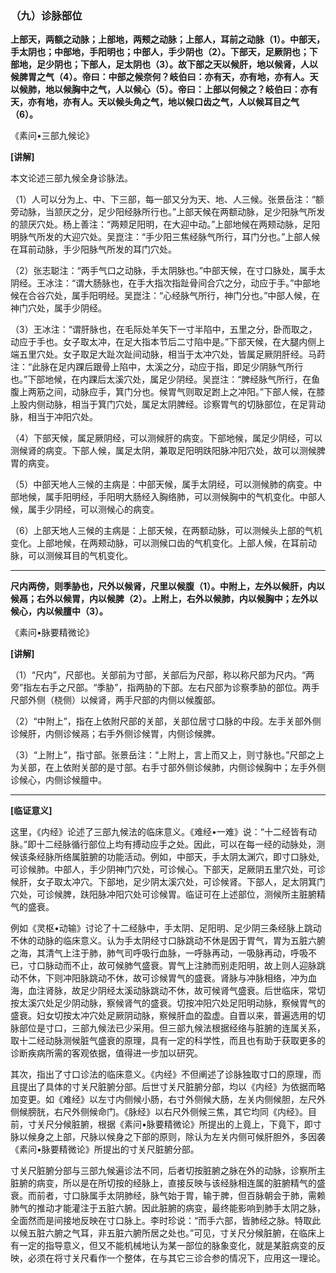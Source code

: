 ### （九）诊脉部位

**上部天，两额之动脉；上部地，两颊之动脉；上部人，耳前之动脉（1）。中部天，手太阴也；中部地，手阳明也；中部人，手少阴也（2）。下部天，足厥阴也；下部地，足少阴也；下部人，足太阴也（3）。故下部之天以候肝，地以候肾，人以候脾胃之气（4）。帝曰：中部之候奈何？岐伯曰：亦有天，亦有地，亦有人。天以候肺，地以候胸中之气，人以候心（5）。帝曰：上部以何候之？岐伯曰：亦有天，亦有地，亦有人。天以候头角之气，地以候口齿之气，人以候耳目之气（6）。**

​《素问•三部九候论》

**[讲解]**

本文论述三部九候全身诊脉法。

（1）人可以分为上、中、下三部，每一部又分为天、地、人三候。张景岳注：“额旁动脉，当颔厌之分，足少阳经脉所行也。”上部天候在两额动脉，足少阳脉气所发的颔厌穴处。杨上善注：“两颊足阳明，在大迎中动。”上部地候在两颊动脉，足阳明脉气所发的大迎穴处。吴崑注：“手少阳三焦经脉气所行，耳门分也。”上部人候在耳前动脉，手少阳脉气所发的耳门穴处。

（2）张志聪注：“两手气口之动脉，手太阴脉也。”中部天候，在寸口脉处，属手太阴经。王冰注：“谓大肠脉也，在手大指次指趾骨间合穴之分，动应于手。”中部地候在合谷穴处，属手阳明经。吴崑注：“心经脉气所行，神门分也。”中部人候，在神门穴处，属手少阴经。

（3）王冰注：“谓肝脉也，在毛际处羊矢下一寸半陷中，五里之分，卧而取之，动应于手也。女子取太冲，在足大指本节后二寸陷中是。”下部天候，在大腿内侧上端五里穴处。女子取足大趾次趾间动脉，相当于太冲穴处，皆属足厥阴肝经。马莳注：“此脉在足内踝后跟骨上陷中，太溪之分，动应于指，即足少阴脉气所行也。”下部地候，在内踝后太溪穴处，属足少阴经。吴崑注：“脾经脉气所行，在鱼腹上两筋之间，动脉应手，箕门分也。候胃气则取足跗上之冲阳。”下部人候，在膝上股内侧动脉，相当于箕门穴处，属足太阴脾经。诊察胃气的切脉部位，在足背动脉，相当于冲阳穴处。

（4）下部天候，属足厥阴经，可以测候肝的病变。下部地候，属足少阴经，可以测候肾的病变。下部人候，属足太阴，兼取足阳明趺阳脉冲阳穴处，故可以测候脾胃的病变。

（5）中部天地人三候的主病是：中部天候，属手太阴经，可以测候肺的病变。中部地候，属手阳明经，手阳明大肠经入胸络肺，可以测候胸中的气机变化。中部人候，属手少阴经，可以测候心的病变。

（6）上部天地人三候的主病是：上部天候，在两额动脉，可以测候头上部的气机变化。上部地候，在两颊动脉，可以测候口齿的气机变化。上部人候，在耳前动脉，可以测候耳目的气机变化。

* * *

**尺内两傍，则季胁也，尺外以候肾，尺里以候腹（1）。中附上，左外以候肝，内以候鬲；右外以候胃，内以候脾（2）。上附上，右外以候肺，内以候胸中；左外以候心，内以候膻中（3）。**

​《素问•脉要精微论》

**[讲解]**

（1）“尺内”，尺部也。关部前为寸部，关部后为尺部，称以称尺部为尺内。“两旁”指左右手之尺部。“季胁”，指两胁的下部。左右尺部为诊察季胁的部位。两手尺部外侧（桡侧）以候肾，两手尺部的内侧以候腹部。

（2）“中附上”，指在上依附尺部的关部，关部位居寸口脉的中段。左手关部外侧诊候肝，内侧诊候鬲；右手外侧诊候胃，内侧诊候脾。

（3）“上附上”，指寸部。张景岳注：“上附上，言上而又上，则寸脉也。”尺部之上为关部，在上依附关部的是寸部。右手寸部外侧诊候肺，内侧诊候胸中；左手外侧诊候心，内侧诊候膻中。

* * *

**[临证意义]**

这里，《内经》论述了三部九候法的临床意义。《难经•一难》说：“十二经皆有动脉。”即十二经脉循行部位上均有搏动应手之处。因此，可以在每一经的动脉处，测候该条经脉所络属脏腑的功能活动。例如，中部天，手太阴太渊穴，即寸口脉处,可诊候肺。中部人，手少阴神门穴处，可诊候心。下部天，足厥阴五里穴处，可诊候肝，女子取太冲穴。下部地，足少阴太溪穴处，可诊候肾。下部人，足太阴箕门穴处，可诊候脾，趺阳脉冲阳穴处可诊候胃。临证可在上述部位，测候所主脏腑精气的盛衰。

例如《灵枢•动输》讨论了十二经脉中，手太阴、足阳明、足少阴三条经脉上跳动不休的动脉的临床意义。认为手太阴经寸口脉跳动不休是因于胃气，胃为五脏六腑之海，其清气上注于肺，肺气司呼吸行血脉，一呼脉再动，一吸脉再动，呼吸不已，寸口脉动而不止，故可候肺气盛衰。胃气上注肺而别走阳明，故上则人迎脉跳动不休，下则冲阳脉跳动不休，故可诊候胃气的盛衰。肾脉与冲脉相络，冲为血海，血注肾脉，故足少阴经太溪动脉跳动不休，故可候肾气盛衰。后世临床，常切按太溪穴处足少阴动脉，察候肾气的盛衰。切按冲阳穴处足阳明动脉，察候胃气的盛衰。妇女切按太冲穴处足厥阴动脉，察候肝血的盈虚。自晋以来，普遍选用的切脉部位是寸口，三部九候法已少采用。但三部九候法根据经络与脏腑的连属关系，取十二经动脉测候脏气盛衰的原理，具有一定的科学性，而且也有助于获取更多的诊断疾病所需的客观依据，值得进一步加以研究。

其次，指出了寸口诊法的临床意义。《内经》不但阐述了诊脉独取寸口的原理，而且提出了具体的寸关尺脏腑分部。后世寸关尺脏腑分部，均以《内经》为依据而略加变更。如《难经》以左寸内侧候小肠，右寸外侧候大肠，左关内侧候胆，左尺外侧候膀胱，右尺外侧候命门。《脉经》以右尺外侧候三焦，其它均同《内经》。目前，寸关尺分候脏腑，根据《素问•脉要精微论》所提出的上竟上，下竟下，即寸脉以候身之上部，尺脉以候身之下部的原则，除认为左关内侧可候肝胆外，多因袭《素问•脉要精微论》所提出的寸关尺脏腑分部。

寸关尺脏腑分部与三部九候遍诊法不同，后者切按脏腑之脉在外的动脉，诊察所主脏腑的病变，所以是在所切按的经脉上，直接反映与该经脉相连属的脏腑精气的盛衰。而前者，寸口脉属手太阴肺经，脉气始于胃，输于脾，但百脉朝会于肺，需赖肺气的推动才能灌注于五脏六腑。因此脏腑的病变，最终能影响到肺手太阴之脉，全面然而是间接地反映在寸口脉上。李时珍说：“而手六部，皆肺经之脉。特取此以候五脏六腑之气耳，非五脏六腑所居之处也。”可见，寸关尺分候脏腑，在临床上有一定的指导意义，但又不能机械地认为某一部位的脉象变化，就是某脏病变的反映，必须在将寸关尺看作一个整体，在与其它三诊合参的情况下，应用这一理论。

